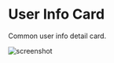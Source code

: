 # User Info Card

Common user info detail card.

![screenshot](https://img.alicdn.com/imgextra/i4/O1CN01t6GZIa1hhZIeOgIsu_!!6000000004309-2-tps-377-111.png)
